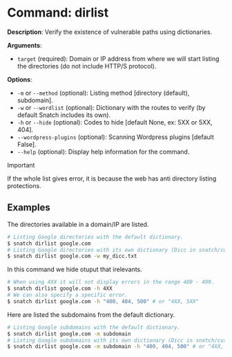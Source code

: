 # Command: dirlist

**Description**: Verify the existence of vulnerable paths using dictionaries.

**Arguments**:
* `target` (required): Domain or IP address from where we will start listing the directories (do not include HTTP/S protocol).

**Options**:
* `-m` or `--method` (optional): Listing method [directory (default), subdomain].
* `-w` or `--wordlist` (optional): Dictionary with the routes to verify (by default Snatch includes its own).
* `-h` or `--hide` (optional): Codes to hide [default None, ex: 5XX or 5XX, 404].
* `--wordpress-plugins` (optional): Scanning Wordpress plugins [default False].
* `--help` (optional): Display help information for the command.

> [!IMPORTANT]  
> If the whole list gives error, it is because the web has anti directory listing protections.

## Examples

The directories available in a domain/IP are listed.
```bash
# Listing Google directories with the default dictionary.
$ snatch dirlist google.com
# Listing Google directories with its own dictionary (Dicc in snatch/customs/directory_listing/my_dicc.txt).
$ snatch dirlist google.com -w my_dicc.txt
```

In this command we hide otuput that irelevants.
```bash
# When using 4XX it will not display errors in the range 400 - 499.
$ snatch dirlist google.com -h 4XX
# We can also specify a specific error.
$ snatch dirlist google.com -h "400, 404, 500" # or "4XX, 5XX"
```

Here are listed the subdomains from the default dictionary.
```bash
# Listing Google subdomains with the default dictionary.
$ snatch dirlist google.com -m subdomain
# Listing Google subdomains with its own dictionary (Dicc in snatch/customs/directory_listing/my_dicc.txt).
$ snatch dirlist google.com -m subdomain -h "400, 404, 500" # or "4XX, 5XX"
```